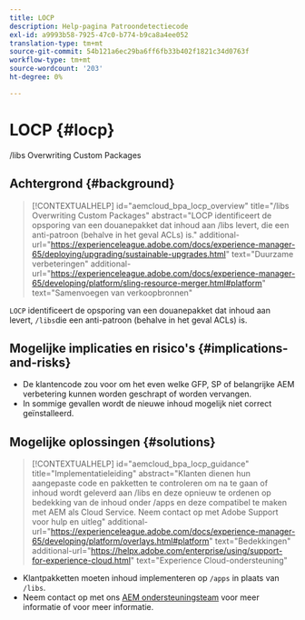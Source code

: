 ```yaml
---
title: LOCP
description: Help-pagina Patroondetectiecode
exl-id: a9993b58-7925-47c0-b774-b9ca8a4ee052
translation-type: tm+mt
source-git-commit: 54b121a6ec29ba6ff6fb33b402f1821c34d0763f
workflow-type: tm+mt
source-wordcount: '203'
ht-degree: 0%

---
```


# LOCP {#locp}

/libs Overwriting Custom Packages

## Achtergrond {#background}

>[!CONTEXTUALHELP]
>id="aemcloud_bpa_locp_overview"
>title="/libs Overwriting Custom Packages"
>abstract="LOCP identificeert de opsporing van een douanepakket dat inhoud aan /libs levert, die een anti-patroon (behalve in het geval ACLs) is."
>additional-url="https://experienceleague.adobe.com/docs/experience-manager-65/deploying/upgrading/sustainable-upgrades.html" text="Duurzame verbeteringen"
>additional-url="https://experienceleague.adobe.com/docs/experience-manager-65/developing/platform/sling-resource-merger.html#platform" text="Samenvoegen van verkoopbronnen"

`LOCP` identificeert de opsporing van een douanepakket dat inhoud aan levert,  `/libs`die een anti-patroon (behalve in het geval ACLs) is.

## Mogelijke implicaties en risico&#39;s {#implications-and-risks}

* De klantencode zou voor om het even welke GFP, SP of belangrijke AEM verbetering kunnen worden geschrapt of worden vervangen.
* In sommige gevallen wordt de nieuwe inhoud mogelijk niet correct geïnstalleerd.

## Mogelijke oplossingen {#solutions}

>[!CONTEXTUALHELP]
>id="aemcloud_bpa_locp_guidance"
>title="Implementatieleiding"
>abstract="Klanten dienen hun aangepaste code en pakketten te controleren om na te gaan of inhoud wordt geleverd aan /libs en deze opnieuw te ordenen op bedekking van de inhoud onder /apps en deze compatibel te maken met AEM als Cloud Service. Neem contact op met Adobe Support voor hulp en uitleg"
>additional-url="https://experienceleague.adobe.com/docs/experience-manager-65/developing/platform/overlays.html#platform" text="Bedekkingen"
>additional-url="https://helpx.adobe.com/enterprise/using/support-for-experience-cloud.html" text="Experience Cloud-ondersteuning"

* Klantpakketten moeten inhoud implementeren op `/apps` in plaats van `/libs`.
* Neem contact op met ons [AEM ondersteuningsteam](https://helpx.adobe.com/enterprise/using/support-for-experience-cloud.html) voor meer informatie of voor meer informatie.
